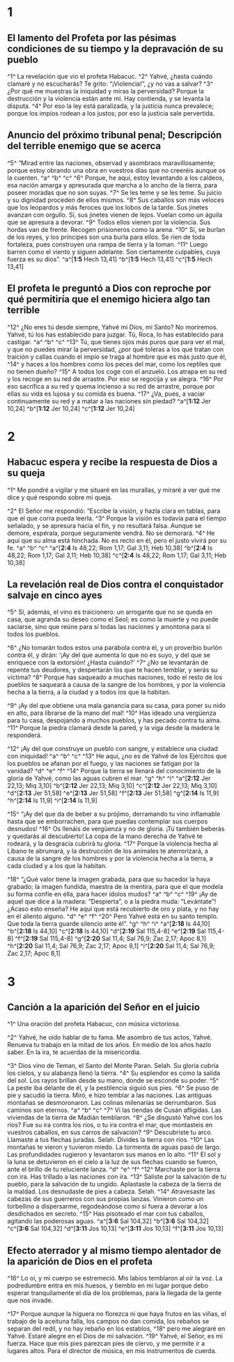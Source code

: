 # 1 
## El lamento del Profeta por las pésimas condiciones de su tiempo y la depravación de su pueblo
^1^ La revelación que vio el profeta Habacuc. ^2^ Yahvé, ¿hasta cuándo clamaré y no escucharás? Te grito: “¡Violencia!”, ¿y no vas a salvar? ^3^ ¿Por qué me muestras la iniquidad y miras la perversidad? Porque la destrucción y la violencia están ante mí. Hay contienda, y se levanta la disputa. ^4^ Por eso la ley está paralizada, y la justicia nunca prevalece; porque los impíos rodean a los justos; por eso la justicia sale pervertida. 





## Anuncio del próximo tribunal penal; Descripción del terrible enemigo que se acerca
^5^ “Mirad entre las naciones, observad y asombraos maravillosamente; porque estoy obrando una obra en vuestros días que no creeréis aunque os la cuenten. ^a^ ^b^ ^c^ ^6^ Porque, he aquí, estoy levantando a los caldeos, esa nación amarga y apresurada que marcha a lo ancho de la tierra, para poseer moradas que no son suyas. ^7^ Se les teme y se les teme. Su juicio y su dignidad proceden de ellos mismos. ^8^ Sus caballos son más veloces que los leopardos y más feroces que los lobos de la tarde. Sus jinetes avanzan con orgullo. Sí, sus jinetes vienen de lejos. Vuelan como un águila que se apresura a devorar. ^9^ Todos ellos vienen por la violencia. Sus hordas van de frente. Recogen prisioneros como la arena. ^10^ Sí, se burlan de los reyes, y los príncipes son una burla para ellos. Se ríen de toda fortaleza, pues construyen una rampa de tierra y la toman. ^11^ Luego barren como el viento y siguen adelante. Son ciertamente culpables, cuya fuerza es su dios”.
^a^[**1:5** Hech 13,41] ^b^[**1:5** Hech 13,41] ^c^[**1:5** Hech 13,41]





## El profeta le preguntó a Dios con reproche por qué permitiría que el enemigo hiciera algo tan terrible
^12^ ¿No eres tú desde siempre, Yahvé mi Dios, mi Santo? No moriremos. Yahvé, tú los has establecido para juzgar. Tú, Roca, lo has establecido para castigar. ^a^ ^b^ ^c^ ^13^ Tú, que tienes ojos más puros que para ver el mal, y que no puedes mirar la perversidad, ¿por qué toleras a los que tratan con traición y callas cuando el impío se traga al hombre que es más justo que él, ^14^ y haces a los hombres como los peces del mar, como los reptiles que no tienen dueño? ^15^ A todos los coge con el anzuelo. Los atrapa en su red y los recoge en su red de arrastre. Por eso se regocija y se alegra. ^16^ Por eso sacrifica a su red y quema incienso a su red de arrastre, porque por ellas su vida es lujosa y su comida es buena. ^17^ ¿Va, pues, a vaciar continuamente su red y a matar a las naciones sin piedad?
^a^[**1:12** Jer 10,24] ^b^[**1:12** Jer 10,24] ^c^[**1:12** Jer 10,24]

# 2 
## Habacuc espera y recibe la respuesta de Dios a su queja
^1^ Me pondré a vigilar y me situaré en las murallas, y miraré a ver qué me dice y qué respondo sobre mi queja. 

^2^ El Señor me respondió: “Escribe la visión, y hazla clara en tablas, para que el que corra pueda leerla. ^3^ Porque la visión es todavía para el tiempo señalado, y se apresura hacia el fin, y no resultará falsa. Aunque se demore, espérala, porque seguramente vendrá. No se demorará. ^4^ He aquí que su alma está hinchada. No es recto en él, pero el justo vivirá por su fe. ^a^ ^b^ ^c^ 
^a^[**2:4** Is 48,22; Rom 1,17; Gal 3,11; Heb 10,38] ^b^[**2:4** Is 48,22; Rom 1,17; Gal 3,11; Heb 10,38] ^c^[**2:4** Is 48,22; Rom 1,17; Gal 3,11; Heb 10,38]





## La revelación real de Dios contra el conquistador salvaje en cinco ayes
^5^ Sí, además, el vino es traicionero: un arrogante que no se queda en casa, que agranda su deseo como el Seol; es como la muerte y no puede saciarse, sino que reúne para sí todas las naciones y amontona para sí todos los pueblos. 

^6^ ¿No tomarán todos estos una parábola contra él, y un proverbio burlón contra él, y dirán: ‘¡Ay del que aumenta lo que no es suyo, y del que se enriquece con la extorsión! ¿Hasta cuándo?’ ^7^ ¿No se levantarán de repente tus deudores, y despertarán los que te hacen temblar, y serás su víctima? ^8^ Porque has saqueado a muchas naciones, todo el resto de los pueblos te saqueará a causa de la sangre de los hombres, y por la violencia hecha a la tierra, a la ciudad y a todos los que la habitan. 

^9^ ¡Ay del que obtiene una mala ganancia para su casa, para poner su nido en alto, para librarse de la mano del mal! ^10^ Has ideado una vergüenza para tu casa, despojando a muchos pueblos, y has pecado contra tu alma. ^11^ Porque la piedra clamará desde la pared, y la viga desde la madera le responderá. 

^12^ ¡Ay del que construye un pueblo con sangre, y establece una ciudad con iniquidad! ^a^ ^b^ ^c^ ^13^ He aquí, ¿no es de Yahvé de los Ejércitos que los pueblos se afanan por el fuego, y las naciones se fatigan por la vanidad? ^d^ ^e^ ^f^ ^14^ Porque la tierra se llenará del conocimiento de la gloria de Yahvé, como las aguas cubren el mar. ^g^ ^h^ ^i^ 
^a^[**2:12** Jer 22,13; Miq 3,10] ^b^[**2:12** Jer 22,13; Miq 3,10] ^c^[**2:12** Jer 22,13; Miq 3,10] ^d^[**2:13** Jer 51,58] ^e^[**2:13** Jer 51,58] ^f^[**2:13** Jer 51,58] ^g^[**2:14** Is 11,9] ^h^[**2:14** Is 11,9] ^i^[**2:14** Is 11,9]

^15^ “¡Ay del que da de beber a su prójimo, derramando tu vino inflamable hasta que se emborrachen, para que puedas contemplar sus cuerpos desnudos! ^16^ Os llenáis de vergüenza y no de gloria. ¡Tú también beberás y quedarás al descubierto! La copa de la mano derecha de Yahvé te rodeará, y la desgracia cubrirá tu gloria. ^17^ Porque la violencia hecha al Líbano te abrumará, y la destrucción de los animales te aterrorizará, a causa de la sangre de los hombres y por la violencia hecha a la tierra, a cada ciudad y a los que la habitan. 

^18^ “¿Qué valor tiene la imagen grabada, para que su hacedor la haya grabado; la imagen fundida, maestra de la mentira, para que el que modela su forma confíe en ella, para hacer ídolos mudos? ^a^ ^b^ ^c^ ^19^ ¡Ay de aquel que dice a la madera: “Despierta”, o a la piedra muda: “Levántate”! ¿Acaso esto enseña? He aquí que está recubierto de oro y plata, y no hay en él aliento alguno. ^d^ ^e^ ^f^ ^20^ Pero Yahvé está en su santo templo. Que toda la tierra guarde silencio ante él”. ^g^ ^h^ ^i^ 
^a^[**2:18** Is 44,10] ^b^[**2:18** Is 44,10] ^c^[**2:18** Is 44,10] ^d^[**2:19** Sal 115,4-8] ^e^[**2:19** Sal 115,4-8] ^f^[**2:19** Sal 115,4-8] ^g^[**2:20** Sal 11,4; Sal 76,9; Zac 2,17; Apoc 8,1] ^h^[**2:20** Sal 11,4; Sal 76,9; Zac 2,17; Apoc 8,1] ^i^[**2:20** Sal 11,4; Sal 76,9; Zac 2,17; Apoc 8,1]

# 3 
## Canción a la aparición del Señor en el juicio
^1^ Una oración del profeta Habacuc, con música victoriosa. 

^2^ Yahvé, he oído hablar de tu fama. Me asombro de tus actos, Yahvé. Renueva tu trabajo en la mitad de los años. En medio de los años hazlo saber. En la ira, te acuerdas de la misericordia. 

^3^ Dios vino de Teman, el Santo del Monte Paran. Selah. Su gloria cubría los cielos, y su alabanza llenó la tierra. ^4^ Su esplendor es como la salida del sol. Los rayos brillan desde su mano, donde se esconde su poder. ^5^ La peste iba delante de él, y la pestilencia siguió sus pies. ^6^ Se puso de pie y sacudió la tierra. Miró, e hizo temblar a las naciones. Las antiguas montañas se desmoronaron. Las colinas milenarias se derrumbaron. Sus caminos son eternos. ^a^ ^b^ ^c^ ^7^ Vi las tiendas de Cusán afligidas. Las viviendas de la tierra de Madián temblaron. ^8^ ¿Se disgustó Yahvé con los ríos? Fue su ira contra los ríos, o tu ira contra el mar, que montasteis en vuestros caballos, en sus carros de salvación? ^9^ Descubriste tu arco. Llamaste a tus flechas juradas. Selah. Divides la tierra con ríos. ^10^ Las montañas te vieron y tuvieron miedo. La tormenta de aguas pasó de largo. Las profundidades rugieron y levantaron sus manos en lo alto. ^11^ El sol y la luna se detuvieron en el cielo a la luz de sus flechas cuando se fueron, ante el brillo de tu reluciente lanza. ^d^ ^e^ ^f^ ^12^ Marchaste por la tierra con ira. Has trillado a las naciones con ira. ^13^ Saliste por la salvación de tu pueblo, para la salvación de tu ungido. Aplastaste la cabeza de la tierra de la maldad. Los desnudaste de pies a cabeza. Selah. ^14^ Atravesaste las cabezas de sus guerreros con sus propias lanzas. Vinieron como un torbellino a dispersarme, regodeándose como si fuera a devorar a los desdichados en secreto. ^15^ Has pisoteado el mar con tus caballos, agitando las poderosas aguas.
^a^[**3:6** Sal 104,32] ^b^[**3:6** Sal 104,32] ^c^[**3:6** Sal 104,32] ^d^[**3:11** Jos 10,13] ^e^[**3:11** Jos 10,13] ^f^[**3:11** Jos 10,13]





## Efecto aterrador y al mismo tiempo alentador de la aparición de Dios en el profeta
^16^ Lo oí, y mi cuerpo se estremeció. Mis labios temblaron al oír la voz. La podredumbre entra en mis huesos, y tiemblo en mi lugar porque debo esperar tranquilamente el día de los problemas, para la llegada de la gente que nos invade. 

^17^ Porque aunque la higuera no florezca ni que haya frutos en las viñas, el trabajo de la aceituna falla, los campos no dan comida, los rebaños se separan del redil, y no hay rebaño en los establos, ^18^ pero me alegraré en Yahvé. Estaré alegre en el Dios de mi salvación. ^19^ Yahvé, el Señor, es mi fuerza. Hace que mis pies parezcan pies de ciervo, y me permite ir a lugares altos. Para el director de música, en mis instrumentos de cuerda. 